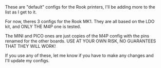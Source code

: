 These are "default" configs for the Rook printers, I'll be adding more to the list as I get to it.

For now, theres 3 configs for the Rook MK1.
They are all based on the LDO kit, and ONLY THE M4P one is tested.

The MINI and PICO ones are just copies of the M4P config with the pins renamed for the other boards.
USE AT YOUR OWN RISK, NO GUARANTEES THAT THEY WILL WORK!

If you use any of these, let me know if you have to make any changes and I'll update my configs.
